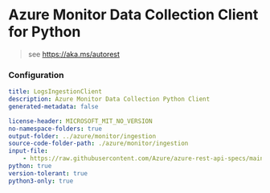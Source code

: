 # Azure Monitor Data Collection Client for Python

> see https://aka.ms/autorest

### Configuration

```yaml
title: LogsIngestionClient
description: Azure Monitor Data Collection Python Client
generated-metadata: false

license-header: MICROSOFT_MIT_NO_VERSION
no-namespace-folders: true
output-folder: ../azure/monitor/ingestion
source-code-folder-path: ./azure/monitor/ingestion
input-file: 
    - https://raw.githubusercontent.com/Azure/azure-rest-api-specs/main/specification/monitor/data-plane/ingestion/preview/2021-11-01-preview/DataCollectionRules.json
python: true
version-tolerant: true
python3-only: true
```
